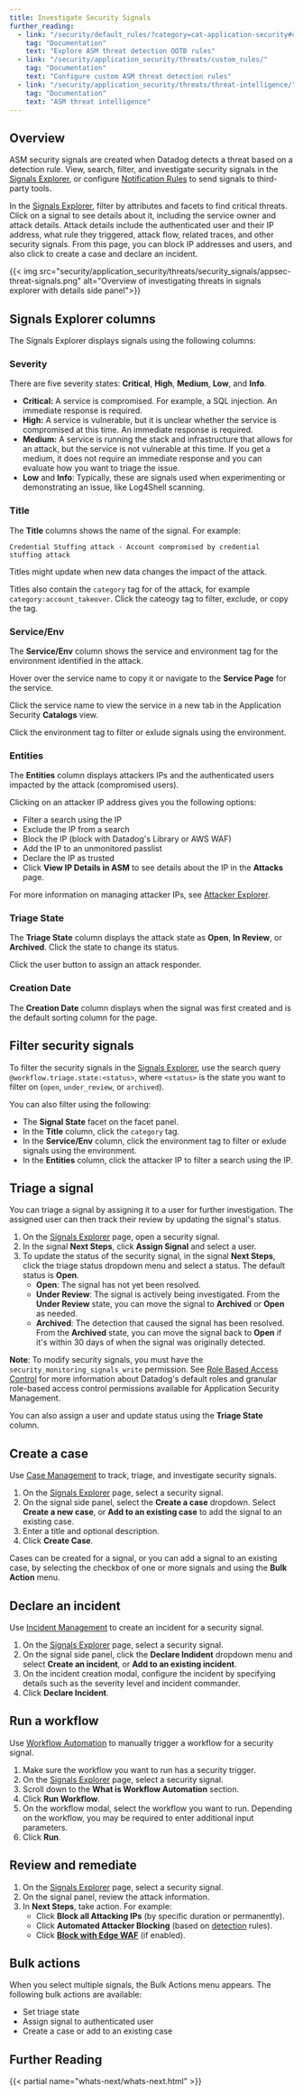 ```yaml
---
title: Investigate Security Signals
further_reading:
  - link: "/security/default_rules/?category=cat-application-security#cat-application-security"
    tag: "Documentation"
    text: "Explore ASM threat detection OOTB rules"
  - link: "/security/application_security/threats/custom_rules/"
    tag: "Documentation"
    text: "Configure custom ASM threat detection rules"
  - link: "/security/application_security/threats/threat-intelligence/"
    tag: "Documentation"
    text: "ASM threat intelligence"
---
```


## Overview

ASM security signals are created when Datadog detects a threat based on a detection rule. View, search, filter, and investigate security signals in the [Signals Explorer][2], or configure [Notification Rules][8] to send signals to third-party tools.

In the [Signals Explorer][2], filter by attributes and facets to find critical threats. Click on a signal to see details about it, including the service owner and attack details. Attack details include the authenticated user and their IP address, what rule they triggered, attack flow, related traces, and other security signals. From this page, you can block IP addresses and users, and also click to create a case and declare an incident.

{{< img src="security/application_security/threats/security_signals/appsec-threat-signals.png" alt="Overview of investigating threats in signals explorer with details side panel">}}

## Signals Explorer columns

The Signals Explorer displays signals using the following columns:

### Severity

There are five severity states: **Critical**, **High**, **Medium**, **Low**, and **Info**. 

- **Critical:** A service is compromised. For example, a SQL injection. An immediate response is required.
- **High:** A service is vulnerable, but it is unclear whether the service is compromised at this time. An immediate response is required.
- **Medium:** A service is running the stack and infrastructure that allows for an attack, but the service is not vulnerable at this time. If you get a medium, it does not require an immediate response and you can evaluate how you want to triage the issue. 
- **Low** and **Info**: Typically, these are signals used when experimenting or demonstrating an issue, like Log4Shell scanning.


### Title 

The **Title** columns shows the name of the signal. For example:

```
Credential Stuffing attack - Account compromised by credential stuffing attack
```

Titles might update when new data changes the impact of the attack.

Titles also contain the `category` tag for of the attack, for example `category:account_takeover`. Click the cateogy tag to filter, exclude, or copy the tag.

### Service/Env

The **Service/Env** column shows the service and environment tag for the environment identified in the attack.

Hover over the service name to copy it or navigate to the **Service Page** for the service.

Click the service name to view the service in a new tab in the Application Security **Catalogs** view.

Click the environment tag to filter or exlude signals using the environment.

### Entities

The **Entities** column displays attackers IPs and the authenticated users impacted by the attack (compromised users).

Clicking on an attacker IP address gives you the following options:

- Filter a search using the IP
- Exclude the IP from a search
- Block the IP (block with Datadog's Library or AWS WAF)
- Add the IP to an unmonitored passlist
- Declare the IP as trusted
- Click **View IP Details in ASM** to see details about the IP in the **Attacks** page.

For more information on managing attacker IPs, see [Attacker Explorer][12].

### Triage State

The **Triage State** column displays the attack state as **Open**, **In Review**, or **Archived**. Click the state to change its status.

Click the user button to assign an attack responder. 

### Creation Date

The **Creation Date** column displays when the signal was first created and is the default sorting column for the page.

## Filter security signals

To filter the security signals in the [Signals Explorer][2], use the search query `@workflow.triage.state:<status>`, where `<status>` is the state you want to filter on (`open`, `under_review`, or `archived`). 

You can also filter using the following: 

- The **Signal State** facet on the facet panel.
- In the **Title** column, click the `category` tag.
- In the **Service/Env** column, click the environment tag to filter or exlude signals using the environment.
- In the **Entities** column, click the attacker IP to filter a search using the IP.


## Triage a signal

You can triage a signal by assigning it to a user for further investigation. The assigned user can then track their review by updating the signal's status.

1. On the [Signals Explorer][2] page, open a security signal.
2. In the signal **Next Steps**, click **Assign Signal** and select a user.
3. To update the status of the security signal, in the signal **Next Steps**, click the triage status dropdown menu and select a status. The default status is **Open**.
    - **Open**: The signal has not yet been resolved.
    - **Under Review**: The signal is actively being investigated. From the **Under Review** state, you can move the signal to **Archived** or **Open** as needed.
    - **Archived**: The detection that caused the signal has been resolved. From the **Archived** state, you can move the signal back to **Open** if it's within 30 days of when the signal was originally detected.

**Note**: To modify security signals, you must have the `security_monitoring_signals_write` permission. See [Role Based Access Control][9] for more information about Datadog's default roles and granular role-based access control permissions available for Application Security Management.

<div class="alert alert-info">
You can also assign a user and update status using the <b>Triage State</b> column.
</div>

## Create a case

Use [Case Management][6] to track, triage, and investigate security signals.

1. On the [Signals Explorer][2] page, select a security signal.
2. On the signal side panel, select the **Create a case** dropdown. Select **Create a new case**, or **Add to an existing case** to add the signal to an existing case. 
3. Enter a title and optional description.
4. Click **Create Case**.

<div class="alert alert-info">
Cases can be created for a signal, or you can add a signal to an existing case, by selecting the checkbox of one or more signals and using the <b>Bulk Action</b> menu.
</div>

## Declare an incident 

Use [Incident Management][4] to create an incident for a security signal.

1. On the [Signals Explorer][2] page, select a security signal.
2. On the signal side panel, click the **Declare Indident** dropdown menu and select **Create an incident**, or **Add to an existing incident**.
3. On the incident creation modal, configure the incident by specifying details such as the severity level and incident commander.
4. Click **Declare Incident**.

## Run a workflow

Use [Workflow Automation][5] to manually trigger a workflow for a security signal. 

1. Make sure the workflow you want to run has a security trigger.
2. On the [Signals Explorer][2] page, select a security signal.
3. Scroll down to the **What is Workflow Automation** section.
4. Click **Run Workflow**.
5. On the workflow modal, select the workflow you want to run. Depending on the workflow, you may be required to enter additional input parameters.
6. Click **Run**.

## Review and remediate

1. On the [Signals Explorer][2] page, select a security signal.
2. On the signal panel, review the attack information.
3. In **Next Steps**, take action. For example:
    -  Click **Block all Attacking IPs** (by specific duration or permanently).
    -  Click **Automated Attacker Blocking** (based on [detection][10] rules).
    -  Click **[Block with Edge WAF][11]** (if enabled).

## Bulk actions

When you select multiple signals, the Bulk Actions menu appears. The following bulk actions are available:

- Set triage state
- Assign signal to authenticated user
- Create a case or add to an existing case


## Further Reading

{{< partial name="whats-next/whats-next.html" >}}


[1]: https://app.datadoghq.com/services?lens=Security
[2]: https://app.datadoghq.com/security?query=%40workflow.rule.type%3A%22Application%20Security%22&column=time&order=desc&product=appsec&viz=stream&start=1694726477747&end=1695331277747&paused=false
[4]: /service_management/incident_management/
[5]: /service_management/workflows/
[6]: /service_management/case_management/
[7]: https://app.datadoghq.com/security/appsec?
[8]: /security/notifications/rules/
[9]: /account_management/rbac/permissions/#cloud-security-platform
[10]: /security/application_security/threats/protection/#respond-to-threats-in-real-time-by-automating-attacker-blocking
[11]: /security/application_security/threats/protection/#blocking-attack-attempts-with-in-app-waf
[12]: /security/application_security/threats/attacker-explorer